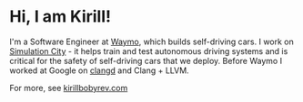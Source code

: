 # Hi, I am Kirill!

I'm a Software Engineer at [Waymo](https://waymo.com/), which builds self-driving cars.
I work on [Simulation City](https://blog.waymo.com/2021/06/SimulationCity.html) - it
helps train and test autonomous driving systems and is critical for the safety of
self-driving cars that we deploy. Before Waymo I worked at Google on
[clangd](https://clangd.llvm.org) and Clang + LLVM.

For more, see
[kirillbobyrev.com](https://kirillbobyrev.com)
